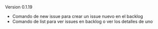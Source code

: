 
Version 0.1.19
* Comando de new issue para crear un issue nuevo en el backlog
* Comando de list para ver issues en backlog o ver los detalles de uno